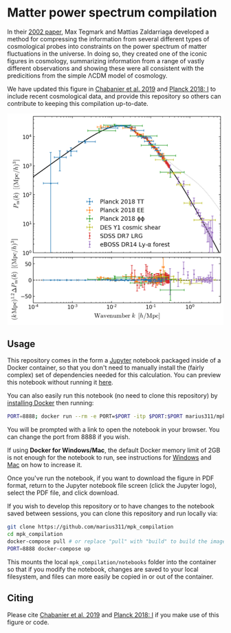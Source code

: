 # Matter power spectrum compilation


In their [2002 paper](https://arxiv.org/abs/astro-ph/0207047), Max Tegmark and Mattias Zaldarriaga developed a method for compressing the information from several different types of cosmological probes into constraints on the power spectrum of matter fluctuations in the universe. In doing so, they created one of the iconic figures in cosmology, summarizing information from a range of vastly different observations and showing these were all consistent with the predicitions from the simple ΛCDM model of cosmology. 


We have updated this figure in [Chabanier et al. 2019](link-not-live-yet) and [Planck 2018: I](https://arxiv.org/abs/1807.06205) to include recent cosmological data, and provide this repository so others can contribute to keeping this compilation up-to-date. 

![mpk_compilation](mpk_compilation.png)

## Usage

This repository comes in the form a [Jupyter](http://jupyter.org/) notebook packaged inside of a Docker container, so that you don't need to manually install the (fairly complex) set of dependencies needed for this calculation. You can preview this notebook without running it [here](https://nbviewer.jupyter.org/github/marius311/mpk_compilation/blob/master/notebooks/mpk_compilation.ipynb).

You can also easily run this notebook (no need to clone this repository) by [installing Docker](https://docs.docker.com/install/) then running:

```bash
PORT=8888; docker run --rm -e PORT=$PORT -itp $PORT:$PORT marius311/mpk_compilation
```

You will be prompted with a link to open the notebook in your browser. You can change the port from 8888 if you wish. 

If using **Docker for Windows/Mac**, the default Docker memory limit of 2GB is not enough for the notebook to run, see instructions for [Windows](https://docs.docker.com/docker-for-windows/#resources) and [Mac](https://docs.docker.com/docker-for-mac/#resources) on how to increase it. 

Once you've run the notebook, if you want to download the figure in PDF format, return to the Jupyter notebook file screen (click the Jupyter logo), select the PDF file, and click download. 

If you wish to develop this repository or to have changes to the notebook saved between sessions, you can clone this repository and run locally via:

```bash
git clone https://github.com/marius311/mpk_compilation
cd mpk_compilation
docker-compose pull # or replace "pull" with "build" to build the image locally
PORT=8888 docker-compose up
```

This mounts the local `mpk_compilation/notebooks` folder into the container so that if you modify the notebook, changes are saved to your local filesystem, and files can more easily be copied in or out of the container.

## Citing

Please cite [Chabanier et al. 2019](https://arxiv.org/abs/1905.08103) and [Planck 2018: I](https://arxiv.org/abs/1807.06205) if you make use of this figure or code.
